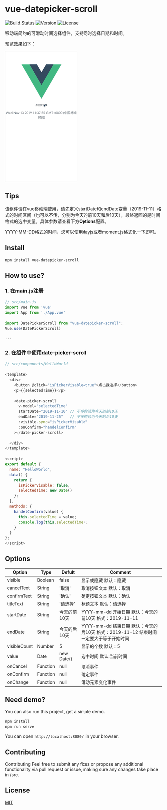 # vue-datepicker-scroll

<p>
  <a href="https://circleci.com/gh/vuejs/vue/tree/dev"><img src="https://img.shields.io/circleci/project/github/vuejs/vue/dev.svg" alt="Build Status"></a>
  <a href="https://www.npmjs.com/package/vue"><img src="https://img.shields.io/npm/v/vue.svg" alt="Version"></a>
  <a href="https://www.npmjs.com/package/vue"><img src="https://img.shields.io/npm/l/vue.svg" alt="License"></a>
</p>


移动端简约的可滑动时间选择组件，支持同时选择日期和时间。

预览效果如下：

![demo](https://github.com/Elliottssu/vue-datepicker-scroll/blob/master/examples/assets/demo1.gif)

## Tips

该组件请在vue移动端使用，请先定义startDate和endDate变量（2019-11-11）格式的时间区间（也可以不传，分别为今天的前10天和后10天），最终返回的是时间格式的选中变量。具体参数请查看下方**Options**配置。

YYYY-MM-DD格式的时间，您可以使用dayjs或者moment.js格式化一下即可。

## Install

```bash
npm install vue-datepicker-scroll
```

## How to use?

### 1. 在main.js注册
```javascript
// src/main.js
import Vue from 'vue'
import App from './App.vue'

import DatePickerScroll from "vue-datepicker-scroll";
Vue.use(DatePickerScroll)

···

```

### 2. 在组件中使用date-picker-scroll
```javascript
// src/components/HelloWorld

<template>
  <div>
    <button @click="isPickerVisable=true">点击我选择</button>
    <p>{{selectedTime}}</p>

    <date-picker-scroll
      v-model="selectedTime"
      startDate="2019-11-10" // 不传的话为今天的前10天
      endDate="2019-11-25"   // 不传的话为今天的后10天
      :visible.sync="isPickerVisable"
      :onConfirm="handelConfirm"
    ></date-picker-scroll>

  </div>
</template>

<script>
export default {
  name: "HelloWorld",
  data() {
    return {
      isPickerVisable: false,
      selectedTime: new Date()
    };
  },
  methods: {
    handelConfirm(value) {
      this.selectedTime = value;
      console.log(this.selectedTime);
    }
  }
};
</script>
```

## Options
| Option              | Type            | Defult          |  Comment                |
| -------------       | -------------   | ----------      |-------------------      |
| visible             | Boolean         | false           | 显示或隐藏 默认：隐藏       |
| cancelText          | String          | '取消'           | 取消按钮文本 默认：取消     |
| confirmText         | String          | '确认'           | 确定按钮文本 默认：确认     |
| titleText           | String          | '请选择'         | 标题文本 默认：请选择       |
| startDate           | String          | 今天的前10天     |  YYYY-mm-dd 开始日期 默认：今天的前10天 格式：2019-11-11     |
| endDate             | String          | 今天的后10天      |  YYYY-mm-dd 结束日期 默认：今天的后10天 格式：2019-11-12 结束时间一定要大于等于开始时间 |
| visibleCount        | Number          | 5               |  显示的个数 默认：5         |
| value               | Date            | new Date()      |  选中时间 默认:当前时间      |
| onCancel            | Function        | null            |  取消事件                  |
| onConfirm           | Function        | null            |  确定事件                  |
| onChange            | Function        | null            |  滑动元素变化事件           |


## Need demo?

You can also run this project, get a simple demo.

```bash
npm install
npm run serve
```

You can open `http://localhost:8080/ `in your browser.

## Contributing
Contributing Feel free to submit any fixes or propose any additional functionality via pull request or issue, making sure any changes take place in /src.

## License
[MIT](https://github.com/Elliottssu/vue-datepicker-scroll/blob/master/LICENSE)
